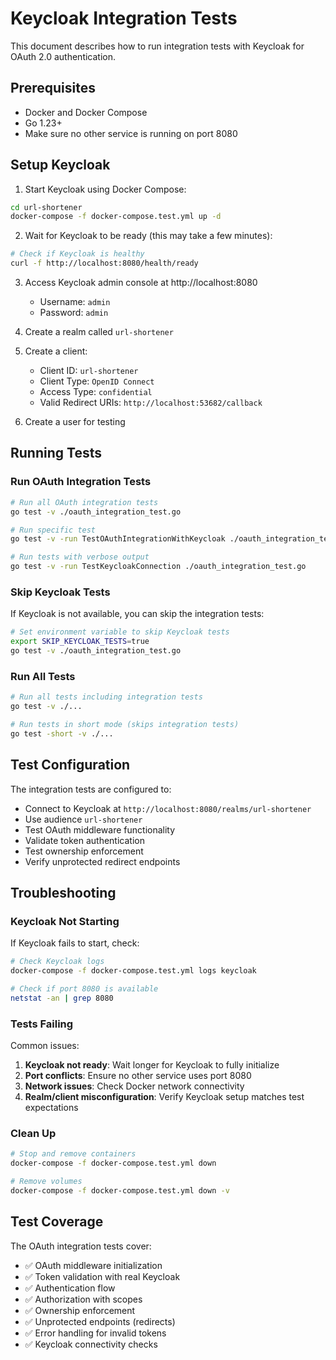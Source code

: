 # Keycloak Integration Tests

This document describes how to run integration tests with Keycloak for OAuth 2.0 authentication.

## Prerequisites

- Docker and Docker Compose
- Go 1.23+
- Make sure no other service is running on port 8080

## Setup Keycloak

1. Start Keycloak using Docker Compose:

```bash
cd url-shortener
docker-compose -f docker-compose.test.yml up -d
```

2. Wait for Keycloak to be ready (this may take a few minutes):

```bash
# Check if Keycloak is healthy
curl -f http://localhost:8080/health/ready
```

3. Access Keycloak admin console at http://localhost:8080
   - Username: `admin`
   - Password: `admin`

4. Create a realm called `url-shortener`

5. Create a client:
   - Client ID: `url-shortener`
   - Client Type: `OpenID Connect`
   - Access Type: `confidential`
   - Valid Redirect URIs: `http://localhost:53682/callback`

6. Create a user for testing

## Running Tests

### Run OAuth Integration Tests

```bash
# Run all OAuth integration tests
go test -v ./oauth_integration_test.go

# Run specific test
go test -v -run TestOAuthIntegrationWithKeycloak ./oauth_integration_test.go

# Run tests with verbose output
go test -v -run TestKeycloakConnection ./oauth_integration_test.go
```

### Skip Keycloak Tests

If Keycloak is not available, you can skip the integration tests:

```bash
# Set environment variable to skip Keycloak tests
export SKIP_KEYCLOAK_TESTS=true
go test -v ./oauth_integration_test.go
```

### Run All Tests

```bash
# Run all tests including integration tests
go test -v ./...

# Run tests in short mode (skips integration tests)
go test -short -v ./...
```

## Test Configuration

The integration tests are configured to:

- Connect to Keycloak at `http://localhost:8080/realms/url-shortener`
- Use audience `url-shortener`
- Test OAuth middleware functionality
- Validate token authentication
- Test ownership enforcement
- Verify unprotected redirect endpoints

## Troubleshooting

### Keycloak Not Starting

If Keycloak fails to start, check:

```bash
# Check Keycloak logs
docker-compose -f docker-compose.test.yml logs keycloak

# Check if port 8080 is available
netstat -an | grep 8080
```

### Tests Failing

Common issues:

1. **Keycloak not ready**: Wait longer for Keycloak to fully initialize
2. **Port conflicts**: Ensure no other service uses port 8080
3. **Network issues**: Check Docker network connectivity
4. **Realm/client misconfiguration**: Verify Keycloak setup matches test expectations

### Clean Up

```bash
# Stop and remove containers
docker-compose -f docker-compose.test.yml down

# Remove volumes
docker-compose -f docker-compose.test.yml down -v
```

## Test Coverage

The OAuth integration tests cover:

- ✅ OAuth middleware initialization
- ✅ Token validation with real Keycloak
- ✅ Authentication flow
- ✅ Authorization with scopes
- ✅ Ownership enforcement
- ✅ Unprotected endpoints (redirects)
- ✅ Error handling for invalid tokens
- ✅ Keycloak connectivity checks